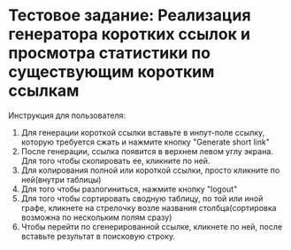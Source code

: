 # Тестовое задание: Реализация генератора коротких ссылок и просмотра статистики по существующим коротким ссылкам

Инструкция для пользователя:
1) Для генерации короткой ссылки вставьте в инпут-поле ссылку, которую требуется сжать и нажмите кнопку "Generate short link"
2) После генерации, ссылка появится в верхнем левом углу экрана. Для того чтобы скопировать ее, кликните по ней.
3) Для копирования полной или короткой ссылки, просто кликните по ней(внутри таблицы)
4) Для того чтобы разлогиниться, нажмите кнопку "logout"
5) Для того чтобы сортировать сводную таблицу, по той или иной графе, кликнете на стрелочку возле названия столбца(сортировка возможна по нескольким полям сразу)
6) Чтобы перейти по сгенерированной ссылке, кликнете по ней, после вставьте результат в поисковую строку.
